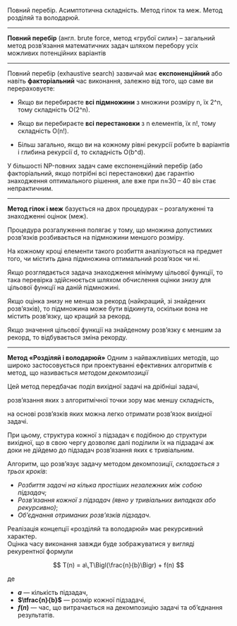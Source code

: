 Повний перебір. Асимптотична складність. Метод гілок та меж. Метод розділяй та володарюй.

---
__Повний перебір__ (англ. brute force, метод «грубої сили») – загальний метод розв’язання математичних задач шляхом перебору усіх можливих потенційних
варіантів

---
Повний перебір (exhaustive search) зазвичай має **експоненційний** або навіть **факторіальний** час виконання, залежно від того, що саме ви перераховуєте:

- Якщо ви перебираєте **всі підмножини** з множини розміру n, їх 2^n, тому складність O(2^n).
    
- Якщо ви перебираєте **всі перестановки** з n елементів, їх n!, тому складність O(n!).
    
- Більш загально, якщо ви на кожному рівні рекурсії робите b варіантів і глибина рекурсії d, то складність O(b^d).
    

У більшості NP-повних задач саме експоненційний перебір (або факторіальний, якщо потрібні всі перестановки) дає гарантію знаходження оптимального рішення, але вже при n≈30 – 40 він стає непрактичним.

---

__Метод гілок і меж__ базується на двох процедурах – розгалуженні та знаходженні оцінок
(меж).

Процедура розгалуження полягає у тому, що множина допустимих розв’язків
розбивається на підмножини меншого розміру.

На кожному кроці елементи такого розбиття аналізуються на предмет того, чи містить
дана підмножина оптимальний розв’язок чи ні.

Якщо розглядається задача знаходження мінімуму цільової функції, то така перевірка
здійснюється шляхом обчислення оцінки знизу для цільової функції на даній
підмножині.

Якщо оцінка знизу не менша за рекорд (найкращий, зі знайдених розв’язків), то
підмножина може бути відкинута, оскільки вона не містить розв’язку, що кращий за
рекорд.

Якщо значення цільової функції на знайденому розв’язку є меншим за рекорд, то
відбувається зміна рекорду.

---
__Метод «Розділяй і володарюй»__
Одним з найважливіших методів, що широко застосовується при проектуванні
ефективних алгоритмів є метод, що називається _методом декомпозиції_

Цей метод передбачає поділ вихідної задачі на дрібніші задачі,

розв’язання яких з алгоритмічної точки зору має меншу складність,

на основі розв’язків яких можна легко отримати розв’язок вихідної задачі.

При цьому, структура кожної з підзадач є подібною до структури вихідної, що в свою
чергу дозволяє далі поділили їх на підзадачі аж доки не дійдемо до підзадач розв’язання яких є тривіальним.

Алгоритм, що розв’язує задачу методом декомпозиції, _складається з трьох кроків_:

- _Розбиття задачі на кілька простіших незалежних між собою підзадач_;  
- _Розв’язання кожної з підзадач (явно у тривіальних випадках або рекурсивно)_;  
- _Об’єднання отриманих розв’язків підзадач_.  

Реалізація концепції «розділяй та володарюй» має рекурсивний характер.  
Оцінка часу виконання завжди буде зображуватися у вигляді рекурентної формули

$$
T(n) = a\,T\Bigl(\frac{n}{b}\Bigr) + f(n)
$$

де  
- **$a$** — кількість підзадач,  
- **$\tfrac{n}{b}$** — розмір кожної підзадачі,  
- **$f(n)$** — час, що витрачається на декомпозицію задачі та об’єднання результатів.  
